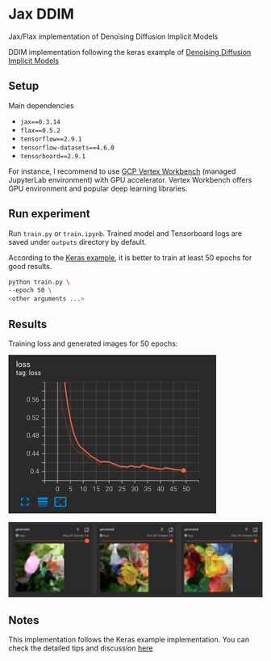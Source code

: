 # Jax DDIM
Jax/Flax implementation of Denoising Diffusion Implicit Models

DDIM implementation following the keras example of [Denoising Diffusion Implicit Models](https://keras.io/examples/generative/ddim/)

## Setup

Main dependencies

- `jax==0.3.14`
- `flax==0.5.2`
- `tensorflow==2.9.1`
- `tensorflow-datasets==4.6.0`
- `tensorboard==2.9.1`

For instance, I recommend to use [GCP Vertex Workbench](https://cloud.google.com/vertex-ai/docs/workbench/managed/introduction) (managed JupyterLab environment) with GPU accelerator.
Vertex Workbench offers GPU environment and popular deep learning libraries.

## Run experiment

Run `train.py` or `train.ipynb`. Trained model and Tensorboard logs are saved under `outputs` directory by default.

According to the [Keras example](https://keras.io/examples/generative/ddim/), it is better to train at least 50 epochs for good results.

``` bash
python train.py \
--epoch 50 \
<other arguments ...>
```

## Results

Training loss and generated images for 50 epochs:

![losses](https://github.com/daigo0927/jax-ddim/blob/main/figures/losses.png)

![images](https://github.com/daigo0927/jax-ddim/blob/main/figures/generated_images.png)

## Notes

This implementation follows the Keras example implementation. You can check the detailed tips and discussion [here](https://keras.io/examples/generative/ddim/#lessons-learned)
